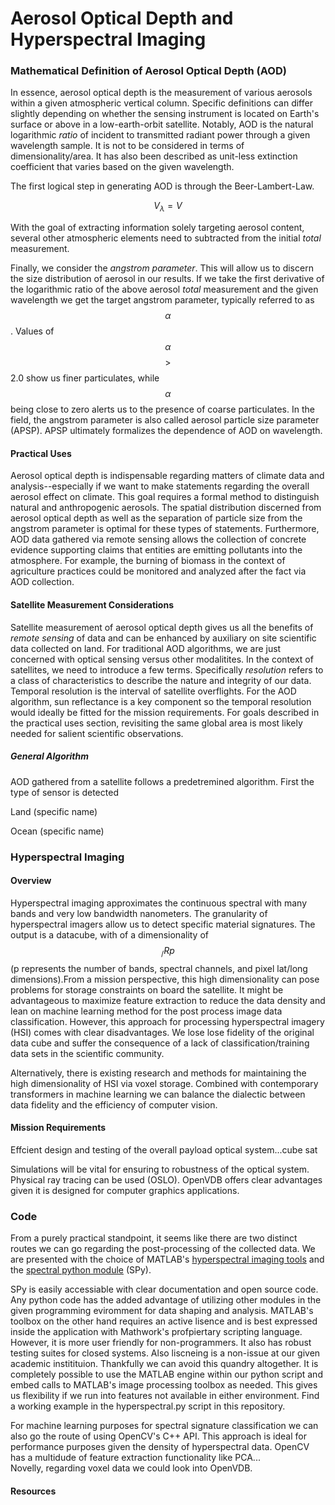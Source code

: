 # Aerosol Optical Depth and Hyperspectral Imaging

### Mathematical Definition of Aerosol Optical Depth (AOD)
In essence, aerosol optical depth is the measurement of various aerosols within a given atmospheric vertical column. Specific definitions can 
differ slightly depending on whether the sensing instrument is located on Earth's surface or above in a low-earth-orbit satellite. Notably, AOD is the natural logarithmic *ratio* of incident to transmitted radiant power through a given wavelength sample. It is not to be considered in terms of dimensionality/area. It has also been described as unit-less extinction coefficient that varies based on the given wavelength. 

The first logical step in generating AOD is through the Beer-Lambert-Law.

$$V_{\lambda} = V$$



With the goal of extracting information solely targeting aerosol content, several other atmospheric elements need to subtracted from the initial
*total* measurement. 


Finally, we consider the *angstrom parameter*. This will allow us to discern the size distribution of aerosol in our results. If we take the first derivative of the logarithmic ratio of the above aerosol *total* measurement and the given wavelength we get the target angstrom parameter, typically referred to as $$\alpha$$. Values of $$\alpha$$ $$\gt$$ 2.0 show us finer particulates, while $$\alpha$$ being close to zero alerts us to the presence of coarse particulates. In the field, the angstrom parameter is also called aerosol particle size parameter (APSP). APSP ultimately formalizes the dependence of AOD on wavelength. 


#### Practical Uses
Aerosol optical depth is indispensable regarding matters of climate data and analysis--especially if we want to make statements regarding the overall aerosol effect on climate. This goal requires a formal method to distinguish natural and anthropogenic aerosols. The spatial distribution discerned from aerosol optical depth as well as the separation of particle size from the angstrom parameter is optimal for these types of statements. Furthermore, AOD data gathered via remote sensing allows the collection of concrete evidence supporting claims that entities are emitting pollutants into the atmosphere. For example, the burning of biomass in the context of agriculture practices could be monitored and analyzed after the fact via AOD collection. 


#### Satellite Measurement Considerations

Satellite measurement of aerosol optical depth gives us all the benefits of 
*remote sensing* of data and can be enhanced by auxiliary on site scientific data collected on land. For traditional AOD algorithms, we are just concerned with optical sensing versus other modalitites. In the context of satellites, we need to introduce a few terms. Specifically *resolution* refers to a class of characteristics to describe the nature and integrity of our data. Temporal resolution is the interval of satellite overflights. For the AOD algorithm, sun reflectance is a key component so the temporal resolution would ideally be fitted for the mission requirements. For goals described in the practical uses section, revisiting the same global area is most likely needed for salient scientific observations. 





##### General Algorithm
AOD gathered from a satellite follows a predetremined algorithm. First the type of sensor is detected

Land (specific name)

Ocean (specific  name)


### Hyperspectral Imaging
#### Overview 
Hyperspectral imaging approximates the continuous spectral with many bands and very low bandwidth nanometers. The granularity of hyperspectral imagers allow us to detect specific material signatures. The output is a datacube, with of a dimensionality of $$_/Rp$$ (p represents the
number of bands, spectral channels, and pixel lat/long dimensions).From a mission perspective, this high dimensionality can pose problems for storage constraints on board the satellite. It might be advantageous to maximize feature extraction to reduce the data density and lean on machine learning method for the post process image data classification. However, this approach for processing hyperspectral imagery (HSI) comes with clear disadvantages. We lose lose fidelity of the original data cube and suffer the consequence of a lack of classification/training data sets in the scientific community.  

Alternatively, there is existing research and methods for maintaining the high dimensionality of HSI via voxel storage. Combined with contemporary transformers in machine learning we can balance the dialectic between data fidelity and the efficiency of computer vision. 

####  Mission Requirements
Effcient design and testing of the overall payload optical system...cube sat

Simulations will be vital for ensuring to robustness of the optical system. Physical ray tracing can be used (OSLO). OpenVDB offers clear advantages given it is designed for computer graphics applications. 

### Code 
From a purely practical standpoint, it seems like there are two distinct routes we can go regarding the post-processing of the collected data. We are presented with the choice of MATLAB's [hyperspectral imaging tools](https://www.mathworks.com/help/images/hyperspectral-image-processing.html) and the [spectral python module](https://www.spectralpython.net/) (SPy). 

SPy is easily accessiable with clear documentation and open source code. Any python code has the added advantage of utilizing other modules in the given programming eviromment for data shaping and analysis. MATLAB's toolbox on the other hand requires an active lisence and is best expressed inside the application with Mathwork's profpiertary scripting language. However, it is more user friendly for non-programmers. It also has robust testing suites for closed systems. Also liscneing is  a non-issue at our given academic institituion. Thankfully we can avoid this quandry altogether. 
It is completely possible to use the MATLAB engine within our python script and embed calls to MATLAB's image processing toolbox as needed. This gives us flexibility if we run into features not available in either environment. Find a working example in the hyperspectral.py script in this repository.

For machine learning purposes for spectral signature classification we can also go the route of using OpenCV's C++ API. This approach is ideal for performance purposes given the density of hyperspectral data. OpenCV has a multidude of feature extraction functionality like PCA...  
Novelly, regarding voxel data we could look into OpenVDB.



#### Resources

